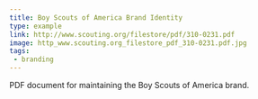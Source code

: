 ```yaml
---
title: Boy Scouts of America Brand Identity
type: example
link: http://www.scouting.org/filestore/pdf/310-0231.pdf
image: http_www.scouting.org_filestore_pdf_310-0231.pdf.jpg
tags:
 - branding
---
```


PDF document for maintaining the Boy Scouts of America brand.
